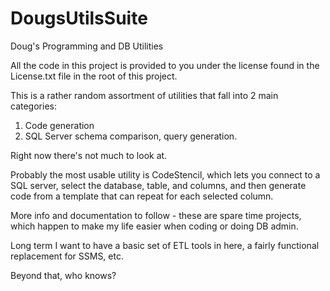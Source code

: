 # DougsUtilsSuite
Doug's Programming and DB Utilities

All the code in this project is provided to you under the license found in the License.txt file in the root of this project.

This is a rather random assortment of utilities that fall into 2 main categories:
1. Code generation
2. SQL Server schema comparison, query generation.

Right now there's not much to look at.

Probably the most usable utility is CodeStencil, which lets you connect to a SQL server, 
select the database, table, and columns, and then generate code from a template that can repeat
for each selected column.

More info and documentation to follow - these are spare time projects, which happen to make my life easier when
coding or doing DB admin.

Long term I want to have a basic set of ETL tools in here, a fairly functional replacement for SSMS, etc.

Beyond that, who knows?

